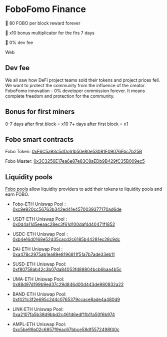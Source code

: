 FoboFomo Finance
===================
🌈 80 FOBO per block reward forever

🌈 x10 bonus multiplicator for the firs 7 days

🌈 0% dev fee

Web

Dev fee
-----------
We all saw how DeFi project teams sold their tokens and project prices fell. 
We want to protect the community from the influence of the creator. 
FoboFomo innovation - 0% developer commission forever. 
It means complete freedom and protection for the community.



Bonus for first miners
----------------------

0-7 days after first block = x10
7+ days after first block = x1



Fobo smart contracts
-----------------------

Fobo Token: [0xF6C5a93c5dDc61b50e80e53081E09076Ebc7b25B](https://etherscan.io/address/0xF6C5a93c5dDc61b50e80e53081E09076Ebc7b25B)

Fobo Master: [0x3C3256E17ea6e87e83C8aEDb9B429fC35B009ec5](https://etherscan.io/address/0x3c3256e17ea6e87e83c8aedb9b429fc35b009ec5)



Liquidity pools
---------------

[Fobo pools](https://fobofomo.com/farms) allow liquidity providers to add their tokens to liquidity pools and earn FOBO.


* Fobo-ETH Uniswap Pool : [0xc9e920cc56763b342ed41e4570039377170ad6de](https://etherscan.io/address/0xc9e920cc56763b342ed41e4570039377170ad6de)
                       
* USDT-ETH Uniswap Pool : [0x0d4a11d5eeaac28ec3f61d100daf4d40471f1852](https://etherscan.io/address/0x0d4a11d5eeaac28ec3f61d100daf4d40471f1852)
                       
* USDC-ETH Uniswap Pool : [0xb4e16d0168e52d35cacd2c6185b44281ec28c9dc](https://etherscan.io/address/0xb4e16d0168e52d35cacd2c6185b44281ec28c9dc)
                       
* DAI-ETH Uniswap Pool : [0xa478c2975ab1ea89e8196811f51a7b7ade33eb11](https://etherscan.io/address/0xa478c2975ab1ea89e8196811f51a7b7ade33eb11)

* SUSD-ETH Uniswap Pool: [0xf80758ab42c3b07da84053fd88804bcb6baa4b5c](https://etherscan.io/address/0xf80758ab42c3b07da84053fd88804bcb6baa4b5c)

* UMA-ETH Uniswap Pool: [0x88d97d199b9ed37c29d846d00d443de980832a22](https://etherscan.io/address/0x88d97d199b9ed37c29d846d00d443de980832a22)

* BAND-ETH Uniswap Pool: [0xf421c3f2e695c2d4c0765379ccace8ade4a480d9](https://etherscan.io/address/0xf421c3f2e695c2d4c0765379ccace8ade4a480d9)

* LINK-ETH Uniswap Pool: [0xa2107fa5b38d9bbd2c461d6edf11b11a50f6b974](https://etherscan.io/address/0xa2107fa5b38d9bbd2c461d6edf11b11a50f6b974)

* AMPL-ETH Uniswap Pool: [0xc5be99a02c6857f9eac67bbce58df5572498f40c](https://etherscan.io/address/0xc5be99a02c6857f9eac67bbce58df5572498f40c)









